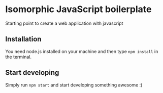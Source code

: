 # Isomorphic JavaScript boilerplate

Starting point to create a web application with javascript

## Installation

You need node.js installed on your machine and then type `npm install` in the terminal.

## Start developing

Simply run `npm start` and start developing something awesome :)
